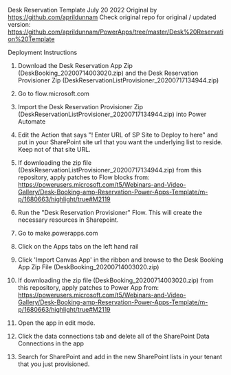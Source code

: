 Desk Reservation Template July 20 2022
Original by https://github.com/aprildunnam
Check original repo for original / updated version: https://github.com/aprildunnam/PowerApps/tree/master/Desk%20Reservation%20Template

Deployment Instructions
1. Download the Desk Reservation App Zip (DeskBooking_20200714003020.zip) and the Desk Reservation Provisioner Zip (DeskReservationListProvisioner_20200717134944.zip)
2. Go to flow.microsoft.com
3. Import the Desk Reservation Provisioner Zip (DeskReservationListProvisioner_20200717134944.zip) into Power Automate
4. Edit the Action that says "! Enter URL of SP Site to Deploy to here" and put in your SharePoint site url that you want the underlying list to reside. Keep not of that site URL.

5. If downloading the zip file (DeskReservationListProvisioner_20200717134944.zip) from this repository, 
apply patches to Flow blocks from: 
https://powerusers.microsoft.com/t5/Webinars-and-Video-Gallery/Desk-Booking-amp-Reservation-Power-Apps-Template/m-p/1680663/highlight/true#M2119

6. Run the "Desk Reservation Provisioner" Flow. This will create the necessary resources in Sharepoint.
7. Go to make.powerapps.com
8. Click on the Apps tabs on the left hand rail
9. Click 'Import Canvas App' in the ribbon and browse to the Desk Booking App Zip File (DeskBooking_20200714003020.zip)

10. If downloading the zip file (DeskBooking_20200714003020.zip) from this repository,
apply patches to Power App from:
https://powerusers.microsoft.com/t5/Webinars-and-Video-Gallery/Desk-Booking-amp-Reservation-Power-Apps-Template/m-p/1680663/highlight/true#M2119


11. Open the app in edit mode.
12. Click the data connections tab and delete all of the SharePoint Data Connections in the app
13. Search for SharePoint and add in the new SharePoint lists in your tenant that you just provisioned.
